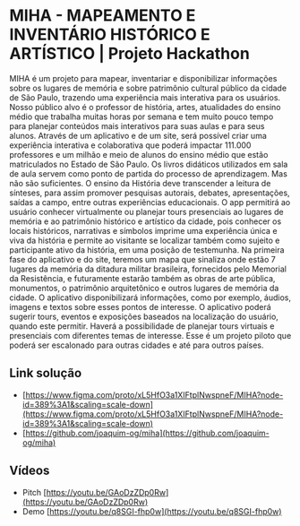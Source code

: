 # MIHA - MAPEAMENTO E INVENTÁRIO HISTÓRICO E ARTÍSTICO | Projeto Hackathon
MIHA é um projeto para mapear, inventariar e disponibilizar informações sobre os lugares de memória e sobre patrimônio cultural público da cidade de São Paulo, trazendo uma experiência mais interativa para os usuários. Nosso público alvo é o professor de história, artes, atualidades do ensino médio que trabalha muitas horas por semana e tem muito pouco tempo para planejar conteúdos mais interativos para suas aulas e para seus alunos. Através de um aplicativo e de um site, será possível criar uma experiência interativa e colaborativa que poderá impactar 111.000 professores e um milhão e meio de alunos do ensino médio que estão matriculados no Estado de São Paulo. Os livros didáticos utilizados em sala de aula servem como ponto de partida do processo de aprendizagem. Mas não são suficientes. O ensino da História deve transcender a leitura de sínteses, para assim promover pesquisas autorais, debates, apresentações, saídas a campo, entre outras experiências educacionais. O app permitirá ao usuário conhecer virtualmente ou planejar tours presenciais ao lugares de memória e ao patrimônio histórico e artístico da cidade, pois conhecer os locais históricos, narrativas e símbolos imprime uma experiência única e viva da história e permite ao visitante se localizar também como sujeito e participante ativo da história, em uma posição de testemunha. Na primeira fase do aplicativo e do site, teremos um mapa que sinaliza onde estão 7 lugares da memória da ditadura militar brasileira, fornecidos pelo Memorial da Resistência, e futuramente estarão também as obras de arte pública, monumentos, o patrimônio arquitetônico e outros lugares de memória da cidade. O aplicativo disponibilizará informações, como por exemplo, áudios, imagens e textos sobre esses pontos de interesse. O aplicativo poderá sugerir tours, eventos e exposições baseados na localização do usuário, quando este permitir. Haverá a possibilidade de planejar tours virtuais e presenciais com diferentes temas de interesse. Esse é um projeto piloto que poderá ser escalonado para outras cidades e até para outros países.

## Link solução
- [https://www.figma.com/proto/xL5HfO3a1XIFtplNwspneF/MIHA?node-id=389%3A1&scaling=scale-down](https://www.figma.com/proto/xL5HfO3a1XIFtplNwspneF/MIHA?node-id=389%3A1&scaling=scale-down)
- [https://github.com/joaquim-og/miha](https://github.com/joaquim-og/miha)

## Vídeos 
- Pitch [https://youtu.be/GAoDzZDp0Rw](https://youtu.be/GAoDzZDp0Rw)
- Demo [https://youtu.be/q8SGI-fhp0w](https://youtu.be/q8SGI-fhp0w)

